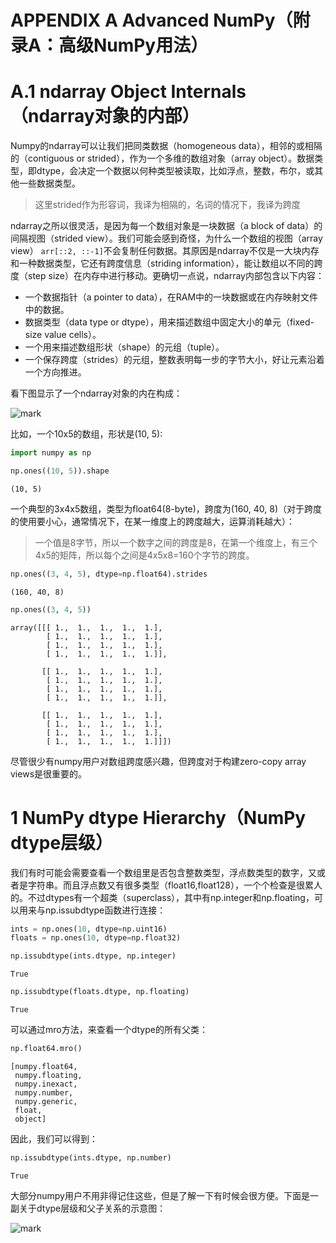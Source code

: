 
# APPENDIX A Advanced NumPy（附录A：高级NumPy用法）


# A.1 ndarray Object Internals（ndarray对象的内部）


Numpy的ndarray可以让我们把同类数据（homogeneous data），相邻的或相隔的（contiguous or strided），作为一个多维的数组对象（array object）。数据类型，即dtype，会决定一个数据以何种类型被读取，比如浮点，整数，布尔，或其他一些数据类型。

> 这里strided作为形容词，我译为相隔的，名词的情况下，我译为跨度

ndarray之所以很灵活，是因为每一个数组对象是一块数据（a block of data）的间隔视图（strided view）。我们可能会感到奇怪，为什么一个数组的视图（array view） `arr[::2, ::-1]`不会复制任何数据。其原因是ndarray不仅是一大块内存和一种数据类型，它还有跨度信息（striding information），能让数组以不同的跨度（step size）在内存中进行移动。更确切一点说，ndarray内部包含以下内容：

- 一个数据指针（a pointer to data），在RAM中的一块数据或在内存映射文件中的数据。
- 数据类型（data type or dtype），用来描述数组中固定大小的单元（fixed-size value cells）。
- 一个用来描述数组形状（shape）的元组（tuple）。
- 一个保存跨度（strides）的元组，整数表明每一步的字节大小，好让元素沿着一个方向推进。

看下图显示了一个ndarray对象的内在构成：

![mark](http://pacdb2bfr.bkt.clouddn.com/blog/image/180803/kHekAHmg8e.png?imageslim)

比如，一个10x5的数组，形状是(10, 5):



```python
import numpy as np
```


```python
np.ones((10, 5)).shape
```




    (10, 5)



一个典型的3x4x5数组，类型为float64(8-byte)，跨度为(160, 40, 8)（对于跨度的使用要小心，通常情况下，在某一维度上的跨度越大，运算消耗越大）：

> 一个值是8字节，所以一个数字之间的跨度是8，在第一个维度上，有三个4x5的矩阵，所以每个之间是4x5x8=160个字节的跨度。


```python
np.ones((3, 4, 5), dtype=np.float64).strides
```




    (160, 40, 8)




```python
np.ones((3, 4, 5))
```




    array([[[ 1.,  1.,  1.,  1.,  1.],
            [ 1.,  1.,  1.,  1.,  1.],
            [ 1.,  1.,  1.,  1.,  1.],
            [ 1.,  1.,  1.,  1.,  1.]],

           [[ 1.,  1.,  1.,  1.,  1.],
            [ 1.,  1.,  1.,  1.,  1.],
            [ 1.,  1.,  1.,  1.,  1.],
            [ 1.,  1.,  1.,  1.,  1.]],

           [[ 1.,  1.,  1.,  1.,  1.],
            [ 1.,  1.,  1.,  1.,  1.],
            [ 1.,  1.,  1.,  1.,  1.],
            [ 1.,  1.,  1.,  1.,  1.]]])



尽管很少有numpy用户对数组跨度感兴趣，但跨度对于构建zero-copy array views是很重要的。

# 1 NumPy dtype Hierarchy（NumPy dtype层级）

我们有时可能会需要查看一个数组里是否包含整数类型，浮点数类型的数字，又或者是字符串。而且浮点数又有很多类型（float16,float128），一个个检查是很累人的。不过dtypes有一个超类（superclass），其中有np.integer和np.floating，可以用来与np.issubdtype函数进行连接：


```python
ints = np.ones(10, dtype=np.uint16)
floats = np.ones(10, dtype=np.float32)
```


```python
np.issubdtype(ints.dtype, np.integer)
```




    True




```python
np.issubdtype(floats.dtype, np.floating)
```




    True



可以通过mro方法，来查看一个dtype的所有父类：


```python
np.float64.mro()
```




    [numpy.float64,
     numpy.floating,
     numpy.inexact,
     numpy.number,
     numpy.generic,
     float,
     object]



因此，我们可以得到：


```python
np.issubdtype(ints.dtype, np.number)
```




    True



大部分numpy用户不用非得记住这些，但是了解一下有时候会很方便。下面是一副关于dtype层级和父子关系的示意图：

![mark](http://pacdb2bfr.bkt.clouddn.com/blog/image/180803/mkA90mL8D2.png?imageslim)
